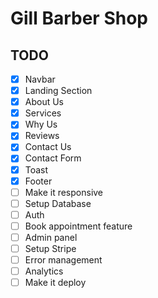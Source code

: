 # Gill Barber Shop

## TODO

- [X] Navbar
- [X] Landing Section
- [X] About Us
- [X] Services
- [X] Why Us
- [X] Reviews
- [X] Contact Us
- [X] Contact Form
- [X] Toast
- [X] Footer
- [ ] Make it responsive
- [ ] Setup Database
- [ ] Auth
- [ ] Book appointment feature
- [ ] Admin panel
- [ ] Setup Stripe
- [ ] Error management
- [ ] Analytics
- [ ] Make it deploy
